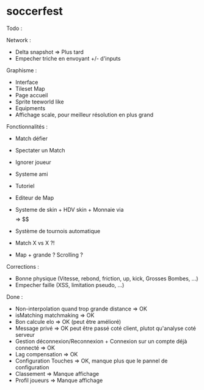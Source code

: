 # soccerfest 

Todo : 

Network :
- Delta snapshot => Plus tard
- Empecher triche en envoyant +/- d'inputs

Graphisme :
- Interface
- Tileset Map
- Page accueil
- Sprite teeworld like
- Equipments
- Affichage scale, pour meilleur résolution en plus grand

Fonctionnalités : 
- Match défier
- Spectater un Match

- Ignorer joueur
- Systeme ami
- Tutoriel
- Editeur de Map
- Systeme de skin + HDV skin + Monnaie via $$$$ => $$
- Système de tournois automatique
- Match X vs X ?!
- Map + grande ? Scrolling ?

Corrections : 
- Bonne physique (Vitesse, rebond, friction, up, kick, Grosses Bombes, ...)
- Empecher faille (XSS, limitation pseudo, ...)


Done :
- Non-interpolation quand trop grande distance => OK
- isMatching matchmaking => OK
- Bon calcule elo => OK (peut être amélioré)
- Message privé => OK peut être passé coté client, plutot qu'analyse coté serveur
- Gestion déconnexion/Reconnexion + Connexion sur un compte déjà connecté => OK
- Lag compensation => OK
- Configuration Touches => OK, manque plus que le pannel de configuration
- Classement => Manque affichage
- Profil joueurs => Manque affichage


